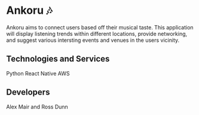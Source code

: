 # Ankoru :notes:
Ankoru aims to connect users based off their musical taste. This application will display listening trends within different locations, provide networking, and suggest various intersting events and venues in the users vicinity.

## Technologies and Services
Python
React Native
AWS

## Developers
Alex Mair and Ross Dunn

